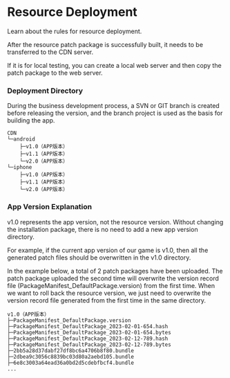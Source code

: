 # Resource Deployment

Learn about the rules for resource deployment.

After the resource patch package is successfully built, it needs to be transferred to the CDN server.

If it is for local testing, you can create a local web server and then copy the patch package to the web server.

### Deployment Directory

During the business development process, a SVN or GIT branch is created before releasing the version, and the branch project is used as the basis for building the app.

````
CDN
└─android
    ├─v1.0（APP版本）
    ├─v1.1（APP版本）
    └─v2.0（APP版本）
└─iphone
    ├─v1.0（APP版本）
    ├─v1.1（APP版本）
    └─v2.0（APP版本）
````

### App Version Explanation

v1.0 represents the app version, not the resource version. Without changing the installation package, there is no need to add a new app version directory.

For example, if the current app version of our game is v1.0, then all the generated patch files should be overwritten in the v1.0 directory.

In the example below, a total of 2 patch packages have been uploaded. The patch package uploaded the second time will overwrite the version record file (PackageManifest_DefaultPackage.version) from the first time. When we want to roll back the resource version, we just need to overwrite the version record file generated from the first time in the same directory.

````
v1.0（APP版本）
├─PackageManifest_DefaultPackage.version
├─PackageManifest_DefaultPackage_2023-02-01-654.hash
├─PackageManifest_DefaultPackage_2023-02-01-654.bytes
├─PackageManifest_DefaultPackage_2023-02-12-789.hash
├─PackageManifest_DefaultPackage_2023-02-12-789.bytes
├─2bb5a28d37dabf27df8bc6a4706b8f80.bundle
├─2dbea9c3056c8839bc03d80a2aebd105.bundle
├─6e8c3003a64ead36a0bd2d5cdebfbcf4.bundle
...
````

